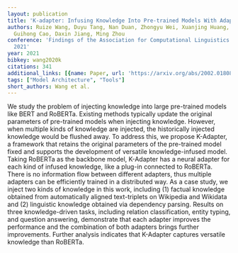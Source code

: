 ```yaml
---
layout: publication
title: 'K-adapter: Infusing Knowledge Into Pre-trained Models With Adapters'
authors: Ruize Wang, Duyu Tang, Nan Duan, Zhongyu Wei, Xuanjing Huang, Jianshu Ji,
  Guihong Cao, Daxin Jiang, Ming Zhou
conference: 'Findings of the Association for Computational Linguistics: ACL-IJCNLP
  2021'
year: 2021
bibkey: wang2020k
citations: 341
additional_links: [{name: Paper, url: 'https://arxiv.org/abs/2002.01808'}]
tags: ["Model Architecture", "Tools"]
short_authors: Wang et al.
---
```

We study the problem of injecting knowledge into large pre-trained models
like BERT and RoBERTa. Existing methods typically update the original
parameters of pre-trained models when injecting knowledge. However, when
multiple kinds of knowledge are injected, the historically injected knowledge
would be flushed away. To address this, we propose K-Adapter, a framework that
retains the original parameters of the pre-trained model fixed and supports the
development of versatile knowledge-infused model. Taking RoBERTa as the
backbone model, K-Adapter has a neural adapter for each kind of infused
knowledge, like a plug-in connected to RoBERTa. There is no information flow
between different adapters, thus multiple adapters can be efficiently trained
in a distributed way. As a case study, we inject two kinds of knowledge in this
work, including (1) factual knowledge obtained from automatically aligned
text-triplets on Wikipedia and Wikidata and (2) linguistic knowledge obtained
via dependency parsing. Results on three knowledge-driven tasks, including
relation classification, entity typing, and question answering, demonstrate
that each adapter improves the performance and the combination of both adapters
brings further improvements. Further analysis indicates that K-Adapter captures
versatile knowledge than RoBERTa.